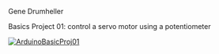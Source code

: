 Gene Drumheller

Basics Project 01: control a servo motor using a potentiometer


[![ArduinoBasicProj01](https://img.youtube.com/vi/6W4FGz7RNnA/0.jpg)](https://www.youtube.com/watch?v=6W4FGz7RNnA)
